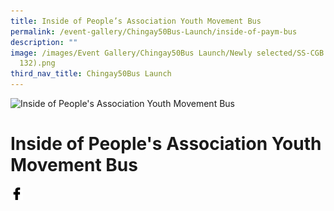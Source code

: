```yaml
---
title: Inside of People’s Association Youth Movement Bus
permalink: /event-gallery/Chingay50Bus-Launch/inside-of-paym-bus
description: ""
image: /images/Event Gallery/Chingay50Bus Launch/Newly selected/SS-CGB (103 of
  132).png
third_nav_title: Chingay50Bus Launch
---
```

![Inside of People's Association Youth Movement Bus](/images/Event%20Gallery/Chingay50Bus%20Launch/Newly%20selected/SS-CGB%20(103%20of%20132).png)
# **Inside of People's Association Youth Movement Bus**

<a href="http://www.facebook.com/sharer.php?u=http://www.chingay.gov.sg/image/event-gallery/inside-of-paym-bus" style="float:left;">
	<img src="/images/facebook.png" style="width:auto;height:20px;">
</a>